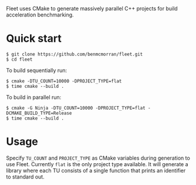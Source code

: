 Fleet uses CMake to generate massively parallel C++ projects for build
acceleration benchmarking.

# Quick start

    $ git clone https://github.com/benmcmorran/fleet.git
    $ cd fleet

To build sequentially run:

    $ cmake -DTU_COUNT=10000 -DPROJECT_TYPE=flat
    $ time cmake --build .

To build in parallel run:

    $ cmake -G Ninja -DTU_COUNT=10000 -DPROJECT_TYPE=flat -DCMAKE_BUILD_TYPE=Release
    $ time cmake --build .

# Usage

Specify `TU_COUNT` and `PROJECT_TYPE` as CMake variables during generation to
use Fleet. Currently `flat` is the only project type available. It will generate
a library where each TU consists of a single function that prints an identifier
to standard out.
